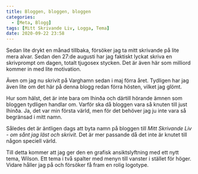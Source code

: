 ```yaml
---
title: Bloggen, bloggen, bloggen
categories:
  - [Meta, Blogg]
tags: [Mitt Skrivande Liv, Logga, Tema]
date: 2020-09-22 23:58
---
```


Sedan lite drykt en månad tillbaka, försöker jag ta mitt skrivande på lite mera alvar. Sedan den 27:de augusti har jag faktiskt lyckat skriva en skrivprompt om dagen, totalt tjugosex stycken. Det är även här som milliord kommer in med lite motivation.

Även om jag nu skrivit på Varghamn sedan i maj förra året. Tydligen har jag även lite om det här på denna blogg redan förra hösten, vilket jag glömt. 

Hur som hälst, det är inte bara om Ihinða och därtill hörande ämnen som bloggen tydligen handlar om. Varför ska då bloggen vara så knuten till just Ihinða. Ja, det var min första värld, men för det behöver jag ju inte vara så begränsad i mitt namn.

Således det är äntligen dags att byta namn på bloggen till *Mitt Skrivande Liv - om sånt jag läst och skrivit*. Det är mer passande då det inte är knutet till någon speciell värld. 

Till detta kommer att jag ger den en grafisk ansiktslyftning med ett nytt tema, Wilson. Ett tema i två spalter med menyn till vanster i stället för höger. Vidare håller jag på och försöker få fram en rolig logotype.